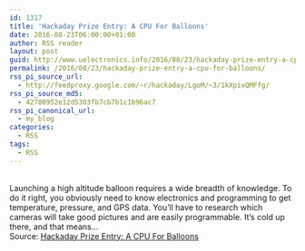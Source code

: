 ```yaml
---
id: 1317
title: 'Hackaday Prize Entry: A CPU For Balloons'
date: 2016-08-23T06:00:00+01:00
author: RSS reader
layout: post
guid: http://www.uelectronics.info/2016/08/23/hackaday-prize-entry-a-cpu-for-balloons/
permalink: /2016/08/23/hackaday-prize-entry-a-cpu-for-balloons/
rss_pi_source_url:
  - http://feedproxy.google.com/~r/hackaday/LgoM/~3/1kXpivQMFfg/
rss_pi_source_md5:
  - 42700952e12d5303fb7cb7b1c1b96ac7
rss_pi_canonical_url:
  - my_blog
categories:
  - RSS
tags:
  - RSS
---
```

&#013;  
Launching a high altitude balloon requires a wide breadth of knowledge. To do it right, you obviously need to know electronics and programming to get temperature, pressure, and GPS data. You’ll have to research which cameras will take good pictures and are easily programmable. It’s cold up there, and that means…&#013;  
Source: <a href="http://feedproxy.google.com/~r/hackaday/LgoM/~3/1kXpivQMFfg/" target="_blank">Hackaday Prize Entry: A CPU For Balloons</a>